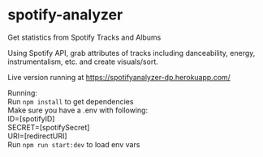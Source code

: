 # spotify-analyzer
Get statistics from Spotify Tracks and Albums  

Using Spotify API, grab attributes of tracks including danceability, energy, instrumentalism, etc. and create visuals/sort.

Live version running at https://spotifyanalyzer-dp.herokuapp.com/

Running:  
Run `npm install` to get dependencies  
Make sure you have a .env with following:  
    ID=[spotifyID]  
    SECRET=[spotifySecret]  
    URI=[redirectURI]  
Run `npm run start:dev` to load env vars